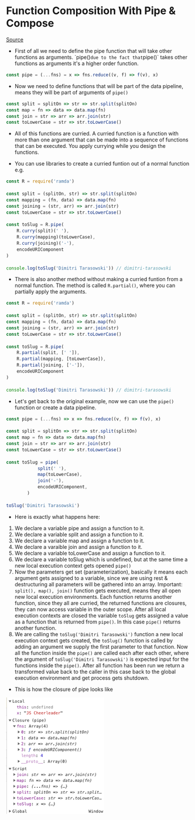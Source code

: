 # Function Composition With Pipe & Compose

[Source](https://medium.com/javascript-scene/master-the-javascript-interview-what-is-function-composition-20dfb109a1a0)

* First of all we need to define the pipe function that will take other functions as arguments. ´pipe()` due to the fact that `pipe()` takes other functions as arguments it's a higher order function.

```js
const pipe = (...fns) = x => fns.reduce((v, f) => f(v), x)
``` 

* Now we need to define functions that will be part of the data pipeline, means they will be part of arguments of `pipe()`

```js
const split = splitOn => str => str.split(splitOn)
const map = fn => data => data.map(fn)
const join = str => arr => arr.join(str)
const toLowerCase = str => str.toLowerCase()
``` 

* All of this functions are curried. A curried function is a function with more than one argument that can be made into a sequence of functions that can be executed. You apply currying while you design the functions.

* You can use libraries to create a curried funtion out of a normal function e.g.

```js
const R = require('ramda')

const split = (splitOn, str) => str.split(splitOn)
const mapping = (fn, data) => data.map(fn)
const joining = (str, arr) => arr.join(str)
const toLowerCase = str => str.toLowerCase()

const toSlug = R.pipe(
    R.curry(split)(' '),
    R.curry(mapping)(toLowerCase),
    R.curry(joining)('-'),
    encodeURIComponent
)

console.log(toSlug('Dimitri Tarasowski')) // dimitri-tarasowski
``` 

* There is also another method without making a curried funtion from a normal function. The method is called `R.partial()`, where you can partially apply the arguments.

```js
const R = require('ramda')

const split = (splitOn, str) => str.split(splitOn)
const mapping = (fn, data) => data.map(fn)
const joining = (str, arr) => arr.join(str)
const toLowerCase = str => str.toLowerCase()

const toSlug = R.pipe(
    R.partial(split, [' ']),
    R.partial(mapping, [toLowerCase]),
    R.partial(joining, ['-']),
    encodeURIComponent
)

console.log(toSlug('Dimitri Tarasowski')) // dimitri-tarasowski
``` 
* Let's get back to the original example, now we can use the `pipe()` function or create a data pipeline.

```js
const pipe = (...fns) => x => fns.reduce((v, f) => f(v), x)

const split = splitOn => str => str.split(splitOn)
const map = fn => data => data.map(fn)
const join = str => arr => arr.join(str)
const toLowerCase = str => str.toLowerCase()

const toSlug = pipe(
            split(' '),
            map(toLowerCase),
            join('-'),
            encodeURIComponent,
        )

toSlug('Dimitri Tarasowski')
``` 
* Here is exactly what happens here:

1. We declare a variable pipe and assign a function to it.
2. We declare a variable split and assign a function to it.
3. We declare a variable map and assign a function to it.
4. We declare a varaible join and assign a function to it.
5. We declare a variable toLowerCase and assign a function to it.
6. We declare a variable toSlug which is undefined, but at the same time a new local execution context gets opened `pipe()`
7. Now the parameters get set (parameterization), basically it means each argument gets assigned to a variable, since we are using rest & destructuring all parameters will be gathered into an array. Important: `split(), map(), join()` function gets executed, means they all open new local execution environments. Each function returns another function, since they all are curried, the returned functions are closures, they can now access variable in the outer scope. After all local execution contexts are closed the variable `toSlug` gets assigned a value as a function that is returned from `pipe()`. In this case `pipe()` returns another function.
8. We are calling the `toSlug('Dimitri Tarasowski')` function a new local execution context gets created, the `toSlug()` function is called by adding an argument we supply the first parameter to that function. Now all the function inside the `pipe()` are called each after each other, where the argument of `toSlug('Dimitri Tarasowski')` is expected input for the functions inside the `pipe()`. After all function has been run we return a transformed value back to the caller in this case back to the global execution environment and get process gets shutdown.

* This is how the closure of pipe looks like

![Clousure](./images/pipe-closure.png)


